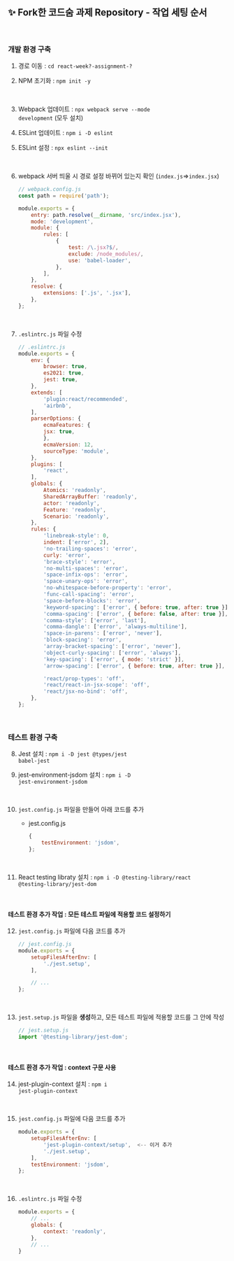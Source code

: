 ## ✨ Fork한 코드숨 과제 Repository - 작업 세팅 순서

<br/>

### 개발 환경 구축

1. 경로 이동 : <code>cd react-week?-assignment-?</code>

2. NPM 초기화 : <code>npm init -y</code>

<br/>

3. Webpack 업데이트 : <code>npx webpack serve --mode development</code> (모두 설치)

4. ESLint 업데이트 : <code>npm i -D eslint</code>

5. ESLint 설정 : <code>npx eslint --init</code>

<br/>

6. webpack 서버 띄울 시 경로 설정 바뀌어 있는지 확인 (<code>index.js</code>=><code>index.jsx</code>)

    ```js
    // webpack.config.js
    const path = require('path');

    module.exports = {
        entry: path.resolve(__dirname, 'src/index.jsx'),
        mode: 'development',
        module: {
            rules: [
                {
                    test: /\.jsx?$/,
                    exclude: /node_modules/,
                    use: 'babel-loader',
                },
            ],
        },
        resolve: {
            extensions: ['.js', '.jsx'],
        },
    };
    ```

<br/>

7. <code>.eslintrc.js</code> 파일 수정

    ```javascript
    // .eslintrc.js
    module.exports = {
        env: {
            browser: true,
            es2021: true,
            jest: true,
        },
        extends: [
            'plugin:react/recommended',
            'airbnb',
        ],
        parserOptions: {
            ecmaFeatures: {
            jsx: true,
            },
            ecmaVersion: 12,
            sourceType: 'module',
        },
        plugins: [
            'react',
        ],
        globals: {
            Atomics: 'readonly',
            SharedArrayBuffer: 'readonly',
            actor: 'readonly',
            Feature: 'readonly',
            Scenario: 'readonly',
        },
        rules: {
            'linebreak-style': 0,
            indent: ['error', 2],
            'no-trailing-spaces': 'error',
            curly: 'error',
            'brace-style': 'error',
            'no-multi-spaces': 'error',
            'space-infix-ops': 'error',
            'space-unary-ops': 'error',
            'no-whitespace-before-property': 'error',
            'func-call-spacing': 'error',
            'space-before-blocks': 'error',
            'keyword-spacing': ['error', { before: true, after: true }],
            'comma-spacing': ['error', { before: false, after: true }],
            'comma-style': ['error', 'last'],
            'comma-dangle': ['error', 'always-multiline'],
            'space-in-parens': ['error', 'never'],
            'block-spacing': 'error',
            'array-bracket-spacing': ['error', 'never'],
            'object-curly-spacing': ['error', 'always'],
            'key-spacing': ['error', { mode: 'strict' }],
            'arrow-spacing': ['error', { before: true, after: true }],

            'react/prop-types': 'off',
            'react/react-in-jsx-scope': 'off',
            'react/jsx-no-bind': 'off',
        },
    };
    ```

<br/>

### 테스트 환경 구축

8. Jest 설치 : <code>npm i -D jest @types/jest babel-jest</code>

9. jest-environment-jsdom 설치 : <code>npm i -D jest-environment-jsdom</code>

<br/>

10. <code>jest.config.js</code> 파일을 만들어 아래 코드를 추가

    - jest.config.js

        ```js
        {
            testEnvironment: 'jsdom',
        };
        ```
<br/>

11. React testing libraty 설치 : <code>npm i -D @testing-library/react @testing-library/jest-dom</code>

<br/>

#### 테스트 환경 추가 작업 : 모든 테스트 파일에 적용할 코드 설정하기

12. <code>jest.config.js</code> 파일에 다음 코드를 추가

    ```js
    // jest.config.js
    module.exports = {
        setupFilesAfterEnv: [
            './jest.setup',
        ],

        // ...
    };

    ```

<br/>

13. <code>jest.setup.js</code> 파일을 <strong>생성</strong>하고, 모든 테스트 파일에 적용할 코드를 그 안에 작성

    ```js
    // jest.setup.js
    import '@testing-library/jest-dom';
    ```

<br/>

#### 테스트 환경 추가 작업 : context 구문 사용

14. jest-plugin-context 설치 : <code>npm i jest-plugin-context</code>

<br/>

15. <code>jest.config.js</code> 파일에 다음 코드를 추가

    ```js
    module.exports = {
        setupFilesAfterEnv: [
            'jest-plugin-context/setup',  <-- 이거 추가
            './jest.setup',
        ],
        testEnvironment: 'jsdom',
    };
    ```

<br/>

16. <code>.eslintrc.js</code> 파일 수정

    ```js
    module.exports = {
        // ...
        globals: {
            context: 'readonly',
        },
        // ...
    }
    ```